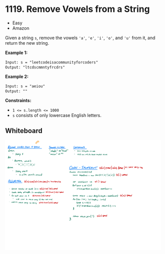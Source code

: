 # 1119. Remove Vowels from a String
- Easy
- Amazon

Given a string `s`, remove the vowels `'a'`, `'e'`, `'i'`, `'o'`, and `'u'` from it, and return the new string.

**Example 1:**
```
Input: s = "leetcodeisacommunityforcoders"
Output: "ltcdscmmntyfrcdrs"
```

**Example 2:**
```
Input: s = "aeiou"
Output: ""
```

**Constraints:**
- `1 <= s.length <= 1000`
- `s` consists of only lowercase English letters.

## Whiteboard
![Whiteboard Image 01][whiteboard-image-01]

<!-- Refs -->
[whiteboard-image-01]: whiteboard-01.jpg
